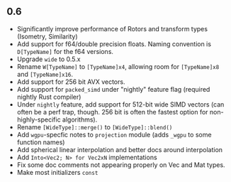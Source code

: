 ## 0.6
- Significantly improve performance of Rotors and transform types (Isometry, Similarity)
- Add support for f64/double precision floats. Naming convention is `D[TypeName]` for the f64 versions.
- Upgrade `wide` to 0.5.x
- Rename `W[TypeName]` to `[TypeName]x4`, allowing room for `[TypeName]x8` and `[TypeName]x16`.
- Add support for 256 bit AVX vectors.
- Add support for `packed_simd` under "nightly" feature flag (required nightly Rust compiler)
- Under `nightly` feature, add support for 512-bit wide SIMD vectors (can often be a perf trap, though. 256 bit is often the fastest option for non-highly-specific algorithms).
- Rename `[WideType]::merge()` to `[WideType]::blend()`
- Add `wgpu`-specfic notes to `projection` module (adds `_wgpu` to some function names)
- Add spherical linear interpolation and better docs around interpolation
- Add `Into<Vec2; N> for Vec2xN` implementations
- Fix some doc comments not appearing properly on Vec and Mat types.
- Make most initializers `const`